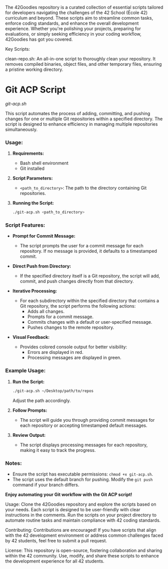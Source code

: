 The 42Goodies repository is a curated collection of essential scripts tailored for developers navigating the challenges of the 42 School (École 42) curriculum and beyond. These scripts aim to streamline common tasks, enforce coding standards, and enhance the overall development experience. Whether you're polishing your projects, preparing for evaluations, or simply seeking efficiency in your coding workflow, 42Goodies has got you covered.

Key Scripts:

clean-repo.sh:
        An all-in-one script to thoroughly clean your repository. It removes compiled binaries, object files, and other temporary files, ensuring a pristine working directory.

# Git ACP Script
*git-acp.sh*

This script automates the process of adding, committing, and pushing changes for one or multiple Git repositories within a specified directory. The script is designed to enhance efficiency in managing multiple repositories simultaneously.

### Usage:

1. **Requirements:**
   - Bash shell environment
   - Git installed

2. **Script Parameters:**
   - `<path_to_directory>`: The path to the directory containing Git repositories.

3. **Running the Script:**
   ```bash
   ./git-acp.sh <path_to_directory>
   ```

### Script Features:

- **Prompt for Commit Message:**
  - The script prompts the user for a commit message for each repository. If no message is provided, it defaults to a timestamped commit.

- **Direct Push from Directory:**
  - If the specified directory itself is a Git repository, the script will add, commit, and push changes directly from that directory.

- **Iterative Processing:**
  - For each subdirectory within the specified directory that contains a Git repository, the script performs the following actions:
    - Adds all changes.
    - Prompts for a commit message.
    - Commits changes with a default or user-specified message.
    - Pushes changes to the remote repository.

- **Visual Feedback:**
  - Provides colored console output for better visibility:
    - Errors are displayed in red.
    - Processing messages are displayed in green.

### Example Usage:

1. **Run the Script:**
   ```bash
   ./git-acp.sh ~/Desktop/path/to/repos
   ```
   Adjust the path accordingly.

2. **Follow Prompts:**
   - The script will guide you through providing commit messages for each repository or accepting timestamped default messages.

3. **Review Output:**
   - The script displays processing messages for each repository, making it easy to track the progress.

### Notes:

- Ensure the script has executable permissions: `chmod +x git-acp.sh`.
- The script uses the default branch for pushing. Modify the `git push` command if your branch differs.

**Enjoy automating your Git workflow with the Git ACP script!**

Usage:
Clone the 42Goodies repository and explore the scripts based on your needs. Each script is designed to be user-friendly with clear instructions in the comments. Run the scripts on your project directory to automate routine tasks and maintain compliance with 42 coding standards.

Contributing:
Contributions are encouraged! If you have scripts that align with the 42 development environment or address common challenges faced by 42 students, feel free to submit a pull request.

License:
This repository is open-source, fostering collaboration and sharing within the 42 community. Use, modify, and share these scripts to enhance the development experience for all 42 students.
